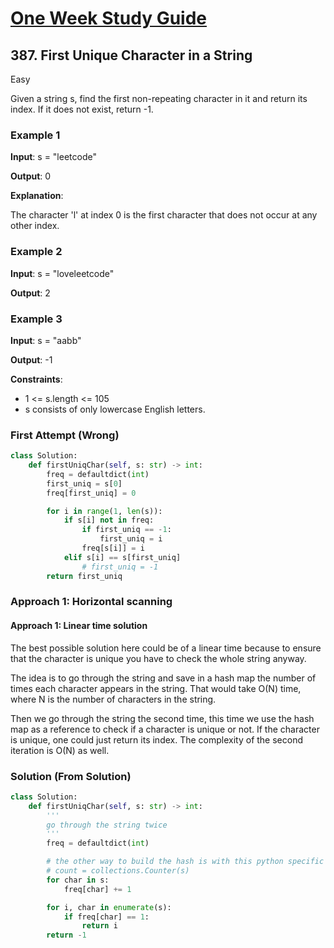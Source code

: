# [One Week Study Guide](../../readme.md)

## 387. First Unique Character in a String

Easy

Given a string s, find the first non-repeating character in it and return its index. If it does not exist, return -1.

### Example 1

**Input**: s = "leetcode"

**Output**: 0

**Explanation**:

The character 'l' at index 0 is the first character that does not occur at any other index.

### Example 2

**Input**: s = "loveleetcode"

**Output**: 2

### Example 3

**Input**: s = "aabb"

**Output**: -1

**Constraints**:

- 1 <= s.length <= 105
- s consists of only lowercase English letters.

### First Attempt (Wrong)

```Python
class Solution:
    def firstUniqChar(self, s: str) -> int:
        freq = defaultdict(int)
        first_uniq = s[0]
        freq[first_uniq] = 0

        for i in range(1, len(s)):
            if s[i] not in freq:
                if first_uniq == -1:
                    first_uniq = i
                freq[s[i]] = i
            elif s[i] == s[first_uniq]
                # first_uniq = -1
        return first_uniq
```

### Approach 1: Horizontal scanning

#### Approach 1: Linear time solution

The best possible solution here could be of a linear time because to ensure that the character is unique you have to check the whole string anyway.

The idea is to go through the string and save in a hash map the number of times each character appears in the string. That would take O(N) time, where N is the number of characters in the string.

Then we go through the string the second time, this time we use the hash map as a reference to check if a character is unique or not. If the character is unique, one could just return its index. The complexity of the second iteration is O(N) as well.

### Solution (From Solution)

```Python
class Solution:
    def firstUniqChar(self, s: str) -> int:
        '''
        go through the string twice
        '''
        freq = defaultdict(int)

        # the other way to build the hash is with this python specific data structure
        # count = collections.Counter(s)
        for char in s:
            freq[char] += 1

        for i, char in enumerate(s):
            if freq[char] == 1:
                return i
        return -1
```
